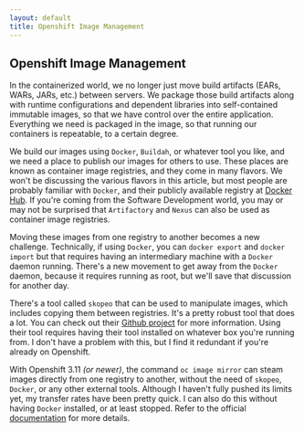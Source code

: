 ```yaml
---
layout: default
title: Openshift Image Management
---
```


## Openshift Image Management

In the containerized world, we no longer just move build artifacts (EARs, WARs, JARs, etc.) between servers.  We package those build artifacts along with runtime configurations and dependent libraries into self-contained immutable images, so that we have control over the entire application.  Everything we need is packaged in the image, so that running our containers is repeatable, to a certain degree.

We build our images using `Docker`, `Buildah`, or whatever tool you like, and we need a place to publish our images for others to use.  These places are known as container image registries, and they come in many flavors.  We won't be discussing the various flavors in this article, but most people are probably familiar with `Docker`, and their publicly available registry at [Docker Hub](https://hub.docker.com/).  If you're coming from the Software Development world, you may or may not be surprised that `Artifactory` and `Nexus` can also be used as container image registries.

Moving these images from one registry to another becomes a new challenge.  Technically, if using `Docker`, you can `docker export` and `docker import` but that requires having an intermediary machine with a `Docker` daemon running.  There's a new movement to get away from the `Docker` daemon, because it requires running as root, but we'll save that discussion for another day.

There's a tool called `skopeo` that can be used to manipulate images, which includes copying them between registries.   It's a pretty robust tool that does a lot.  You can check out their [Github project](https://github.com/containers/skopeo) for more information.  Using their tool requires having their tool installed on whatever box you're running from.  I don't have a problem with this, but I find it redundant if you're already on Openshift.

With Openshift 3.11 *(or newer)*, the command `oc image mirror` can steam images directly from one registry to another, without the need of `skopeo`, `Docker`, or any other external tools.  Although I haven't fully pushed its limits yet, my transfer rates have been pretty quick.  I can also do this without having `Docker` installed, or at least stopped.  Refer to the official [documentation](https://docs.openshift.com/container-platform/3.11/dev_guide/managing_images.html) for more details.
